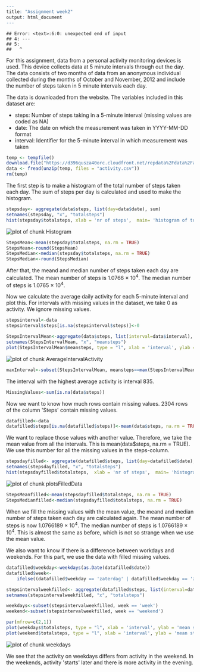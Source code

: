 

```r
---
title: "Assignment week2" 
output: html_document
---
```

```
## Error: <text>:6:0: unexpected end of input
## 4: ---
## 5: 
##   ^
```


For this assignment, data from a personal activity monitoring devices is used. This device collects data at 5 minute intervals through out the day. The data consists of two months of data from an anonymous individual collected during the months of October and November, 2012 and include the number of steps taken in 5 minute intervals each day.

The data is downloaded from the website. The variables included in this dataset are:

* steps: Number of steps taking in a 5-minute interval (missing values are coded as NA)
* date: The date on which the measurement was taken in YYYY-MM-DD format
* interval: Identifier for the 5-minute interval in which measurement was taken


```r
temp <- tempfile()
download.file("https://d396qusza40orc.cloudfront.net/repdata%2Fdata%2Factivity.zip", temp)
data <- fread(unzip(temp, files = "activity.csv"))
rm(temp)
```

The first step is to make a histogram of the total number of steps taken each day. The sum of steps per day is calculated and used to make the histogram.


```r
stepsday<- aggregate(data$steps, list(day=data$date), sum)
setnames(stepsday, "x", "totalsteps")
hist(stepsday$totalsteps, xlab = 'nr of steps',  main= 'histogram of total activity per day')
```

![plot of chunk Histogram](figure/Histogram-1.png)


```r
StepsMean<-mean(stepsday$totalsteps, na.rm = TRUE)
StepsMean<-round(StepsMean)
StepsMedian<-median(stepsday$totalsteps, na.rm = TRUE)
StepsMedian<-round(StepsMedian)
```

After that, the meand and median number of steps taken each day are calculated. The mean number of steps is 1.0766 &times; 10<sup>4</sup>. The median number of steps is 1.0765 &times; 10<sup>4</sup>.

Now we calculate the average daily activity for each 5-minute interval and plot this. For intervals with missing values in the dataset, we take 0 as activity. We ignore missing values.


```r
stepsinterval<-data
stepsinterval$steps[is.na(stepsinterval$steps)]<-0

StepsIntervalMean<-aggregate(data$steps, list(interval=data$interval), mean, na.rm=TRUE)
setnames(StepsIntervalMean, "x", "meansteps")
plot(StepsIntervalMean$meansteps, type = "l", xlab = 'interval', ylab = 'mean steps', main = 'average activity per interval')
```

![plot of chunk AverageIntervalActivity](figure/AverageIntervalActivity-1.png)

```r
maxInterval<-subset(StepsIntervalMean, meansteps==max(StepsIntervalMean$meansteps))
```

The interval with the highest average activity is interval 835.

 

```r
MissingValues<-sum(is.na(data$steps))
```

Now we want to know how much rows contain missing values. 2304 rows of the column 'Steps' contain missing values. 


```r
datafilled<-data
datafilled$steps[is.na(datafilled$steps)]<-mean(data$steps, na.rm = TRUE)
```

We want to replace those values with another value. Therefore, we take the mean value from all the intervals. This is mean(data$steps, na.rm = TRUE). We use this number for all the missing values in the steps-column.


```r
stepsdayfilled<- aggregate(datafilled$steps, list(day=datafilled$date), sum)
setnames(stepsdayfilled, "x", "totalsteps")
hist(stepsdayfilled$totalsteps,  xlab = 'nr of steps',  main= 'histogram of total activity per day (with filled missing values)')
```

![plot of chunk plotsFilledData](figure/plotsFilledData-1.png)

```r
StepsMeanfilled<-mean(stepsdayfilled$totalsteps, na.rm = TRUE)
StepsMedianfilled<-median(stepsdayfilled$totalsteps, na.rm = TRUE)
```

When we fill the missing values with the mean value, the meand and median number of steps taken each day are calculated again. The mean number of steps is now 1.0766189 &times; 10<sup>4</sup>. The median number of steps is 1.0766189 &times; 10<sup>4</sup>. This is almost the same as before, which is not so strange when we use the mean value.

We also want to know if there is a difference between workdays and weekends. For this part, we use the data with filled missing values.


```r
datafilled$weekday<-weekdays(as.Date(datafilled$date))
datafilled$week<-
    ifelse((datafilled$weekday == 'zaterdag' | datafilled$weekday == 'zondag'), 'weekend', 'week')

stepsintervalweekfilled<- aggregate(datafilled$steps, list(interval=datafilled$interval, week=datafilled$week), mean)
setnames(stepsintervalweekfilled, "x", "totalsteps")

weekdays<-subset(stepsintervalweekfilled, week == 'week')
weekend<-subset(stepsintervalweekfilled, week == 'weekend')

par(mfrow=c(2,1))
plot(weekdays$totalsteps, type = "l", xlab = 'interval', ylab = 'mean steps', ylim = c(0,250), main = 'activity on week days')
plot(weekend$totalsteps, type = "l", xlab = 'interval', ylab = 'mean steps', ylim = c(0,250), main = 'activity in the weekend')
```

![plot of chunk weekdays](figure/weekdays-1.png)

We see that the activity on weekdays differs from activity in the weekend. In the weekends, activity 'starts' later and there is more activity in the evening.
```

